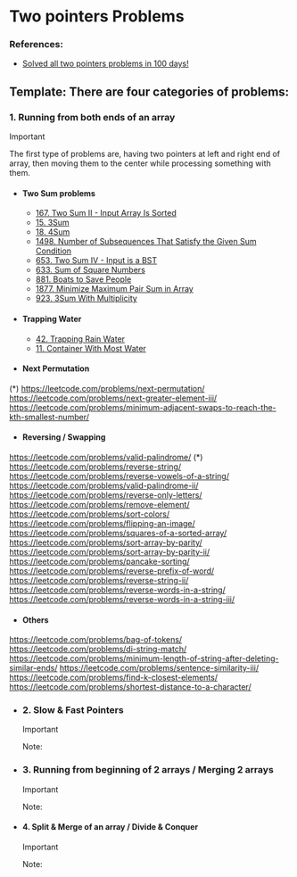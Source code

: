 # Two pointers Problems

### References:
- [Solved all two pointers problems in 100 days!](https://leetcode.com/discuss/study-guide/1688903/Solved-all-two-pointers-problems-in-100-days)

## Template: There are four categories of problems:
   ###  1. Running from both ends of an array   
   > [!IMPORTANT]
   > The first type of problems are, having two pointers at left and right end of array, then moving them to the center while processing something with them.
      
   - #### Two Sum problems
      - [167. Two Sum II - Input Array Is Sorted](https://leetcode.com/problems/two-sum-ii-input-array-is-sorted/)
      - [15. 3Sum](https://leetcode.com/problems/3sum/)
      - [18. 4Sum](https://leetcode.com/problems/4sum/)
      - [1498. Number of Subsequences That Satisfy the Given Sum Condition](https://leetcode.com/problems/number-of-subsequences-that-satisfy-the-given-sum-condition/)
      - [653. Two Sum IV - Input is a BST](https://leetcode.com/problems/two-sum-iv-input-is-a-bst/)
      - [633. Sum of Square Numbers](https://leetcode.com/problems/sum-of-square-numbers/)
      - [881. Boats to Save People](https://leetcode.com/problems/boats-to-save-people/)
      - [1877. Minimize Maximum Pair Sum in Array](https://leetcode.com/problems/minimize-maximum-pair-sum-in-array/)
      - [923. 3Sum With Multiplicity](https://leetcode.com/problems/3sum-with-multiplicity/)
   
   - #### Trapping Water
      - [42. Trapping Rain Water](https://leetcode.com/problems/trapping-rain-water/)
      - [11. Container With Most Water](https://leetcode.com/problems/container-with-most-water/)
   
   
   - #### Next Permutation
   (*) https://leetcode.com/problems/next-permutation/
   https://leetcode.com/problems/next-greater-element-iii/
   https://leetcode.com/problems/minimum-adjacent-swaps-to-reach-the-kth-smallest-number/
   
   
   - #### Reversing / Swapping
   https://leetcode.com/problems/valid-palindrome/
   (*) https://leetcode.com/problems/reverse-string/
   https://leetcode.com/problems/reverse-vowels-of-a-string/
   https://leetcode.com/problems/valid-palindrome-ii/
   https://leetcode.com/problems/reverse-only-letters/
   https://leetcode.com/problems/remove-element/
   https://leetcode.com/problems/sort-colors/
   https://leetcode.com/problems/flipping-an-image/
   https://leetcode.com/problems/squares-of-a-sorted-array/
   https://leetcode.com/problems/sort-array-by-parity/
   https://leetcode.com/problems/sort-array-by-parity-ii/
   https://leetcode.com/problems/pancake-sorting/
   https://leetcode.com/problems/reverse-prefix-of-word/
   https://leetcode.com/problems/reverse-string-ii/
   https://leetcode.com/problems/reverse-words-in-a-string/
   https://leetcode.com/problems/reverse-words-in-a-string-iii/
   
   - #### Others
   https://leetcode.com/problems/bag-of-tokens/
   https://leetcode.com/problems/di-string-match/
   https://leetcode.com/problems/minimum-length-of-string-after-deleting-similar-ends/
   https://leetcode.com/problems/sentence-similarity-iii/
   https://leetcode.com/problems/find-k-closest-elements/
   https://leetcode.com/problems/shortest-distance-to-a-character/

   - ### 2. Slow & Fast Pointers
      > [!IMPORTANT]
      > Note:

   - ### 3. Running from beginning of 2 arrays / Merging 2 arrays
      > [!IMPORTANT]
      > Note:

   - #### 4. Split & Merge of an array / Divide & Conquer
      > [!IMPORTANT]
      > Note:
